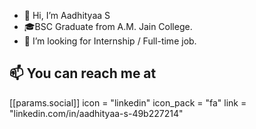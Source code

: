 - 👋 Hi, I’m Aadhityaa S
- 🎓BSC Graduate from A.M. Jain College.
- 🤝 I’m looking for Internship / Full-time job.

## 📫 You can reach me at
[[params.social]]
    icon = "linkedin"
    icon_pack = "fa"
    link = "linkedin.com/in/aadhityaa-s-49b227214"

<!---
Aadhityaa745/Aadhityaa745 is a ✨ special ✨ repository because its `README.md` (this file) appears on your GitHub profile.
You can click the Preview link to take a look at your changes.
--->
